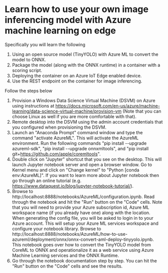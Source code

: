 # Learn how to use your own image inferencing model with Azure machine learning on edge

Specifically you will learn the following

1. Using an open source model (TinyYOLO) with Azure ML to convert the model to ONNX.
2. Package the model (along with the ONNX runtime) in a container with a scoring script.
3. Deploying the container on an Azure IoT Edge enabled device.
4. Use the REST endpoint on the container for image inferencing.

Follow the steps below

1. Provision a Windows Data Science Virtual Machine (DSVM) on Azure using instructions at https://docs.microsoft.com/en-us/azure/machine-learning/data-science-virtual-machine/provision-vm (Note that you can choose Linux as well if you are more comfortable with that).
2. Remote desktop into the DSVM using the admin account credentials that you configured when provisioning the DSVM.
3. Launch an "Anaconda Prompt" command window and type the command "activate AzureML". This will activate the AzureML environment. Run the following commands "pip install --upgrade azureml-sdk", "pip install --upgrade onnxmltools", and "pip install git+https://github.com/apple/coremltools". 
4. Double click on "Jupyter" shortcut that you see on the desktop. This will launch Jupyter notebook server and open a browser window. Go to Kernel menu and click on "Change kernel" to "Python [conda env:AzureML]". If you want to learn more about Jupyter notebook then go through an online tutorial (e.g. https://www.dataquest.io/blog/jupyter-notebook-tutorial/).
5. Browse to http://localhost:8888/notebooks/AzureML/configuration.ipynb. Read through the notebook and hit the "Run" button on the "Code" cells. Note that you will need to provide your Azure subscription id, Azure ML workspace name (if you already have one) along with the location. When generating the config file, you will be asked to login in to your Azure account. This will setup your Azure ML services workspace and configure your notebook library.
Browse to http://localhost:8888/notebooks/AzureML/how-to-use-azureml/deployment/onnx/onnx-convert-aml-deploy-tinyyolo.ipynb. This notebook goes over how to convert the TinyYOLO model from CoreML to ONNX and operationalize it as a web service using Azure Machine Learning services and the ONNX Runtime.
6. Go through the notebook documentation step by step. You can hit the "Run" button on the "Code" cells and see the results. 


